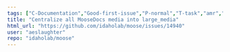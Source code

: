 ```yaml
---
tags: ["C-Documentation","Good-first-issue","P-normal","T-task","amr","fem","finite-elements","multiphysics","object-oriented","parallel","simulation"]
title: "Centralize all MooseDocs media into large_media"
html_url: "https://github.com/idaholab/moose/issues/14940"
user: "aeslaughter"
repo: "idaholab/moose"
---
```


